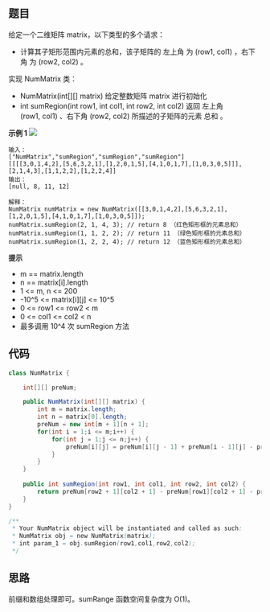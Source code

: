 ## 题目
给定一个二维矩阵 matrix，以下类型的多个请求：

* 计算其子矩形范围内元素的总和，该子矩阵的 左上角 为 (row1, col1) ，右下角 为 (row2, col2) 。

实现 NumMatrix 类：

* NumMatrix(int[][] matrix) 给定整数矩阵 matrix 进行初始化
* int sumRegion(int row1, int col1, int row2, int col2) 返回 左上角 (row1, col1) 、右下角 (row2, col2) 所描述的子矩阵的元素 总和 。

**示例 1**
![](https://pic.leetcode-cn.com/1626332422-wUpUHT-image.png)
```
输入：
["NumMatrix","sumRegion","sumRegion","sumRegion"]
[[[[3,0,1,4,2],[5,6,3,2,1],[1,2,0,1,5],[4,1,0,1,7],[1,0,3,0,5]]],[2,1,4,3],[1,1,2,2],[1,2,2,4]]
输出：
[null, 8, 11, 12]

解释：
NumMatrix numMatrix = new NumMatrix([[3,0,1,4,2],[5,6,3,2,1],[1,2,0,1,5],[4,1,0,1,7],[1,0,3,0,5]]);
numMatrix.sumRegion(2, 1, 4, 3); // return 8 （红色矩形框的元素总和）
numMatrix.sumRegion(1, 1, 2, 2); // return 11 （绿色矩形框的元素总和）
numMatrix.sumRegion(1, 2, 2, 4); // return 12 （蓝色矩形框的元素总和）
```

**提示**
* m == matrix.length
* n == matrix[i].length
* 1 <= m, n <= 200
* -10^5 <= matrix[i][j] <= 10^5
* 0 <= row1 <= row2 < m
* 0 <= col1 <= col2 < n
* 最多调用 10^4 次 sumRegion 方法

## 代码
```Java
class NumMatrix {

    int[][] preNum;

    public NumMatrix(int[][] matrix) {
        int m = matrix.length;
        int n = matrix[0].length;
        preNum = new int[m + 1][n + 1];
        for(int i = 1;i <= m;i++) {
            for(int j = 1;j <= n;j++) {
                preNum[i][j] = preNum[i][j - 1] + preNum[i - 1][j] - preNum[i - 1][j - 1] + matrix[i - 1][j - 1];
            }
        }
    }
    
    public int sumRegion(int row1, int col1, int row2, int col2) {
        return preNum[row2 + 1][col2 + 1] - preNum[row1][col2 + 1] - preNum[row2 + 1][col1] + preNum[row1][col1];
    }
}

/**
 * Your NumMatrix object will be instantiated and called as such:
 * NumMatrix obj = new NumMatrix(matrix);
 * int param_1 = obj.sumRegion(row1,col1,row2,col2);
 */
```

## 思路

前缀和数组处理即可。sumRange 函数空间复杂度为 O(1)。